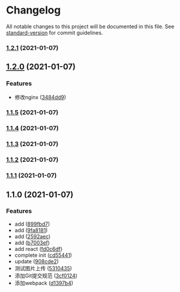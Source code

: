 # Changelog

All notable changes to this project will be documented in this file. See [standard-version](https://github.com/conventional-changelog/standard-version) for commit guidelines.

### [1.2.1](https://github.com/wforguo/study/compare/v1.2.0...v1.2.1) (2021-01-07)

## [1.2.0](https://github.com/wforguo/study/compare/v1.1.5...v1.2.0) (2021-01-07)


### Features

* 修改nginx ([3484dd9](https://github.com/wforguo/study/commit/3484dd99e447f43857161559a2fce1e4fdd53a88))

### [1.1.5](https://github.com/wforguo/study/compare/v1.1.4...v1.1.5) (2021-01-07)

### [1.1.4](https://github.com/wforguo/study/compare/v1.1.3...v1.1.4) (2021-01-07)

### [1.1.3](https://github.com/wforguo/study/compare/v1.1.2...v1.1.3) (2021-01-07)

### [1.1.2](https://github.com/wforguo/study/compare/v1.1.1...v1.1.2) (2021-01-07)

### [1.1.1](https://github.com/wforguo/study/compare/v1.1.0...v1.1.1) (2021-01-07)

## 1.1.0 (2021-01-07)


### Features

* add ([899fbd7](https://github.com/wforguo/study/commit/899fbd757facc201eced729d18c65f8e0343237f))
* add ([9fa8181](https://github.com/wforguo/study/commit/9fa81818911ec0828a9288e51e9c9abdf5c14295))
* add ([2592aec](https://github.com/wforguo/study/commit/2592aecbc44d38854e21ede996feee2bd3cfb219))
* add ([b7003ef](https://github.com/wforguo/study/commit/b7003ef665d556cef1f57df0c922eae24bd757cc))
* add react ([fd0c6df](https://github.com/wforguo/study/commit/fd0c6df532a56158ac9cb59725c515df0b503146))
* complete init ([cd55441](https://github.com/wforguo/study/commit/cd554412599a49bbf8d616af15d85ff90b2f7a39))
* update ([908cde2](https://github.com/wforguo/study/commit/908cde2e6634892792b8625b5100073071632270))
* 测试图片上传 ([5310435](https://github.com/wforguo/study/commit/53104353a08d5418014d6ff00a976cd71aefc9c9))
* 添加Git提交规范 ([3cf0124](https://github.com/wforguo/study/commit/3cf012490f4688c0ae0308113528b7ac31bf0d69))
* 添加webpack ([d1397b4](https://github.com/wforguo/study/commit/d1397b4b88058979178b2a9956603c186a0abe1b))
